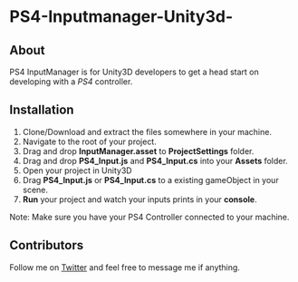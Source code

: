 # PS4-Inputmanager-Unity3d-

## About

PS4 InputManager is for Unity3D developers to get a head start on developing with a *PS4* controller.  


## Installation

1. Clone/Download and extract the files somewhere in your machine.
2. Navigate to the root of your project.
3. Drag and drop **InputManager.asset** to **ProjectSettings** folder.
4. Drag and drop **PS4_Input.js** and **PS4_Input.cs** into your **Assets** folder.
5. Open your project in Unity3D
6. Drag **PS4_Input.js** or **PS4_Input.cs** to a existing gameObject in your scene.
7. **Run** your project and watch your inputs prints in your **console**.

Note: Make sure you have your PS4 Controller connected to your machine. 

## Contributors

Follow me on [Twitter](https://twitter.com/ElSergio217) and feel free to message me if anything.
